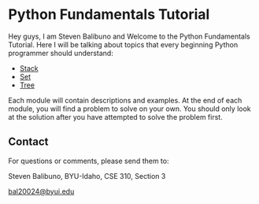 # Python Fundamentals Tutorial

Hey guys, I am Steven Balibuno and Welcome to the Python Fundamentals Tutorial. Here I will be talking about topics that every beginning Python programmer should understand:

- [Stack](1-stack.md)
- [Set](2-SETS.md)
- [Tree](3-tree.md)

Each module will contain descriptions and examples.  At the end of each module, you will find a problem to solve on your own.  You should only look at the solution after you have attempted to solve the problem first.

## Contact

For questions or comments, please send them to:

Steven Balibuno, BYU-Idaho, CSE 310, Section 3

 bal20024@byui.edu
